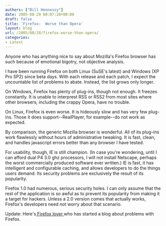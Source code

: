 ```yaml
---
authors: ["Bill Hennessy"]
date: 2005-08-29 00:07:28+00:00
draft: false
title: 'Firefox:  Worse than Opera'
layout: blog
url: /2005/08/28/firefox-worse-than-opera/
categories:
- Latest
---
```


Anyone who has anything nice to say about Mozilla's Firefox browser has such because of emotional bigotry, not objective analysis.

I have been running Firefox on both Linux (SuSE's latest) and Windows (XP Pro SP2) since beta days.  With each release and each patch, I expect the uncountable list of problems to abate.  Instead, the list grows only longer.

On Windows, Firefox has plenty of plug-ins, though not enough.  It freezes constantly.  It is unable to interprest RSS or RSS2 from most sites where other browsers, including the crappy Opera, have no trouble.

On Linux, Firefox is even worse.  It is hideously slow and has very few plug-ins.  Those it does support--RealPlayer, for example--do not work as expected.

By comparison, the generic Mozilla browser is wonderful.  All of its plug-ins work flawlessly without hours of administrative tweaking.  It is fast, clean, and handles javascript errors better than any browser I have tested.

For usability, though, IE is still champion.  (In case you're wondering, until I can afford dual P4 3.0 ghz processors, I will not install Netscape, perhaps the worst commercially produced software ever written.)  IE is fast, it has intelligent and configurable caching, and allows developers to do the things users demand.  Its security problems are exclusively the result of its popularity.

Firefox 1.0 had numerous, serious security holes.  I can only assume that the rest of the application is so awful as to prevent its popularity from making it a target for hackers.  Unless a 2.0 version comes that actually works, Firefox's developers need not worry about that scenario.

Update:  Here's[ Firefox lover ](https://firefoxproblems.blogspot.com/2005/08/lockup-every-hour.html)who has started a blog about problems with Firefox.  

